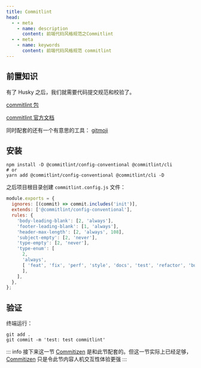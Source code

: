 ```yaml
---
title: Commitlint
head:
  - - meta
    - name: description
      content: 前端代码风格规范之Commitlint
  - - meta
    - name: keywords
      content: 前端代码风格规范 commitlint
---
```


## 前置知识

有了 Husky 之后，我们就需要代码提交规范和校验了。

[commitlint 包](https://www.npmjs.com/package/@commitlint/config-conventional)

[commitlint 官方文档](https://commitlint.js.org/#/reference-rules)

同时配套的还有一个有意思的工具：
[gitmoji](https://gitmoji.dev/)

## 安装

```shell
npm install -D @commitlint/config-conventional @commitlint/cli
# or
yarn add @commitlint/config-conventional @commitlint/cli -D
```

之后项目根目录创建 `commitlint.config.js` 文件：
```js
module.exports = {
  ignores: [(commit) => commit.includes('init')],
  extends: ['@commitlint/config-conventional'],
  rules: {
    'body-leading-blank': [2, 'always'],
    'footer-leading-blank': [1, 'always'],
    'header-max-length': [2, 'always', 108],
    'subject-empty': [2, 'never'],
    'type-empty': [2, 'never'],
    'type-enum': [
      2,
      'always',
      [ 'feat', 'fix', 'perf', 'style', 'docs', 'test', 'refactor', 'build', 'ci', 'chore', 'revert', 'wip', 'workflow', 'types', 'release',
      ],
    ],
  },
};
```

## 验证

终端运行：
```shell
git add .
git commit -m 'test: test commitlint' 
```

::: info
接下来这一节 [Commitizen](./commitizen) 是和此节配套的。但这一节实际上已经足够，[Commitizen](./commitizen) 只是令此节内容人机交互性体验更强
:::
